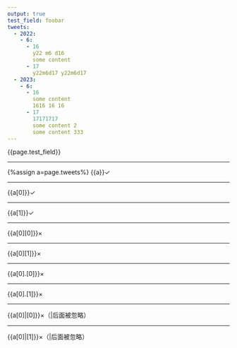 ```yaml
---
output: true
test_field: foobar
tweets:
  - 2022:
    - 6:
      - 16
        y22 m6 d16
        some content
      - 17
        y22m6d17 y22m6d17
  - 2023:
    - 6:
      - 16
        some content
        1616 16 16
      - 17
        17171717
        some content 2
        some content 333
---
```

{{page.test_field}}

---
{%assign a=page.tweets%}
{{a}}✓

---
{{a[0]}}✓

---
{{a[1]}}✓

---
{{a[0][0]}}×

---
{{a[0][1]}}×

---
{{a[0].[0]}}×

---
{{a[0].[1]}}×

---
{{a[0]|[0]}}×（|后面被忽略）

---
{{a[0]|[1]}}×（|后面被忽略）
